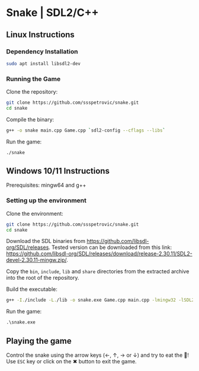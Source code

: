 # Snake | SDL2/C++

## Linux Instructions

### Dependency Installation

```bash
sudo apt install libsdl2-dev
```

### Running the Game

Clone the repository:

```bash
git clone https://github.com/ssspetrovic/snake.git
cd snake
```

Compile the binary:

```bash
g++ -o snake main.cpp Game.cpp `sdl2-config --cflags --libs`
```

Run the game:

```bash
./snake
```

## Windows 10/11 Instructions

Prerequisites: mingw64 and g++

### Setting up the environment

Clone the environment:

```bash
git clone https://github.com/ssspetrovic/snake.git
cd snake
```

Download the SDL binaries from https://github.com/libsdl-org/SDL/releases. Tested version can be downloaded from this link: https://github.com/libsdl-org/SDL/releases/download/release-2.30.11/SDL2-devel-2.30.11-mingw.zip/.

Copy the `bin`, `include`, `lib` and `share` directories from the extracted archive into the root of the repository.

Build the executable:

```bash
g++ -I./include -L./lib -o snake.exe Game.cpp main.cpp -lmingw32 -lSDL2main -lSDL2 -mwindows
```

Run the game:

```ps
.\snake.exe
```

## Playing the game

Control the snake using the arrow keys (&larr;, &uarr;, &rarr; or &darr;) and try to eat the 🍎!
<br/>
Use `ESC` key or click on the &#10006; button to exit the game.
